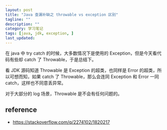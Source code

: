 ```yaml
---
layout: post
title: "Java 查漏补缺之 throwable vs exception 区别"
tagline: ""
description: ""
category: 学习笔记
tags: [java, jdk, exception, ]
last_updated:
---
```


在 java 中 try catch 的时候，大多数情况下是使用的 Exception，但是今天看代码有些却 catch 了 Throwable，于是总结下。

看 JDK 源码知道 Throwable 是 Exception 的超类，也同样是 Error 的超类，所以可想而知，如果 catch 了 Throwable，那么会连同 Exception 和 Error 一同 catch，这样也不同意丢异常。

对于大部分的 log 场景，Throwable 是不会有任何问题的。

## reference

- <https://stackoverflow.com/q/2274102/1820217>
